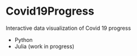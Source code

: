 # Covid19Progress
Interactive data visualization of Covid 19 progress

+ Python
+ Julia (work in progress)
